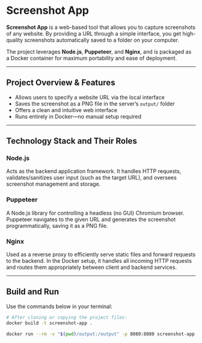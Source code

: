 # Screenshot App

**Screenshot App** is a web-based tool that allows you to capture screenshots of any website. By providing a URL through a simple interface, you get high-quality screenshots automatically saved to a folder on your computer.

The project leverages **Node.js**, **Puppeteer**, and **Nginx**, and is packaged as a Docker container for maximum portability and ease of deployment.

---

## Project Overview & Features

- Allows users to specify a website URL via the local interface
- Saves the screenshot as a PNG file in the server’s `output/` folder
- Offers a clean and intuitive web interface
- Runs entirely in Docker—no manual setup required

---

## Technology Stack and Their Roles

### Node.js
Acts as the backend application framework. It handles HTTP requests, validates/sanitizes user input (such as the target URL), and oversees screenshot management and storage.

### Puppeteer
A Node.js library for controlling a headless (no GUI) Chromium browser. Puppeteer navigates to the given URL and generates the screenshot programmatically, saving it as a PNG file.

### Nginx
Used as a reverse proxy to efficiently serve static files and forward requests to the backend. In the Docker setup, it handles all incoming HTTP requests and routes them appropriately between client and backend services.

---

## Build and Run

Use the commands below in your terminal:

```bash
# After cloning or copying the project files:
docker build -t screenshot-app .

docker run --rm -v "$(pwd)/output:/output" -p 8080:8080 screenshot-app